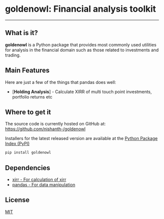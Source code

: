 # goldenowl: Financial analysis toolkit
---
## What is it?

**goldenowl** is a Python package that provides most commonly used utilities for analysis in the financial domain such as those related to investments and trading.

## Main Features
Here are just a few of the things that pandas does well:

  - [**Holding Analysis**] - Calculate XIRR of multi touch point investments, portfolio returns etc
  
## Where to get it
The source code is currently hosted on GitHub at:
https://github.com/nishanth-/goldenowl

Installers for the latest released version are available at the [Python
Package Index (PyPI)](https://pypi.org/project/goldenowl)

```sh
pip install goldenowl
```

## Dependencies
- [xirr - For calculation of xirr](https://pypi.org/project/xirr/)
- [pandas - For data manipulation](https://pypi.org/project/pandas/)


## License
[MIT](LICENSE)
